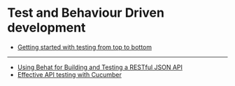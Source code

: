 
# Test and Behaviour Driven development

* [Getting started with testing from top to bottom](http://blog.codeship.com/testing-tutorial/)

---

* [Using Behat for Building and Testing a RESTful JSON API](http://erikaybar.name/behat-for-testing-laravel-restful-json-api/)
* [Effective API testing with Cucumber](http://gregbee.ch/blog/effective-api-testing-with-cucumber)
